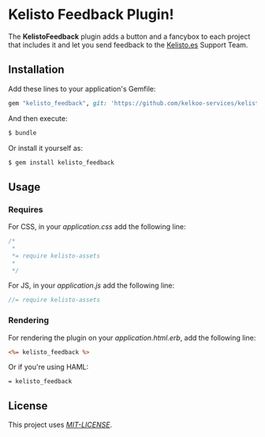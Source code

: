 # Kelisto Feedback Plugin!

The **KelistoFeedback** plugin adds a button and a fancybox to each project that 
includes it and let you send feedback to the [Kelisto.es](http://wwww.kelisto.es) Support Team.

## Installation

Add these lines to your application's Gemfile:

```ruby
gem "kelisto_feedback", git: 'https://github.com/kelkoo-services/kelisto_feedback.git'
```

And then execute:

```bash
$ bundle
```

Or install it yourself as:

```bash
$ gem install kelisto_feedback
```


## Usage

### Requires
For CSS, in your *application.css* add the following line:

```css
/*
 *
 *= require kelisto-assets
 *
 */
```

For JS, in your *application.js* add the following line:

```javascript
//= require kelisto-assets
```

### Rendering
For rendering the plugin on your *application.html.erb*, add the following line:

```rhtml
<%= kelisto_feedback %>
```

Or if you're using HAML:

```haml
= kelisto_feedback
```


## License
This project uses [*MIT-LICENSE*](http://en.wikipedia.org/wiki/MIT_License).
